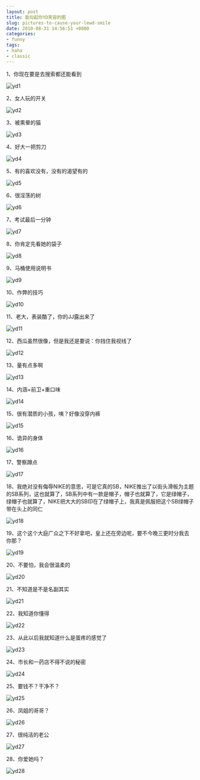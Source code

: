 ```yaml
---
layout: post
title: 能勾起你YD笑容的图
slug: pictures-to-cause-your-lewd-smile
date: 2010-08-31 14:56:51 +0800
categories:
- funny
tags:
- haha
- classic
---
```


1、你现在要是去搜索都还能看到

<img src="{{ site.path.uploads }}2010/08/31/pictures-to-cause-your-lewd-smile/yd1.jpg" alt="yd1" />

2、女人玩的开关

<img src="{{ site.path.uploads }}2010/08/31/pictures-to-cause-your-lewd-smile/yd2.jpg" alt="yd2" />

3、被熏晕的猫

<img src="{{ site.path.uploads }}2010/08/31/pictures-to-cause-your-lewd-smile/yd3.jpg" alt="yd3" />

4、好大一把剪刀

<img src="{{ site.path.uploads }}2010/08/31/pictures-to-cause-your-lewd-smile/yd4.jpg" alt="yd4" />

5、有的喜欢没有，没有的渴望有的

<img src="{{ site.path.uploads }}2010/08/31/pictures-to-cause-your-lewd-smile/yd5.jpg" alt="yd5" />

6、很淫荡的树

<img src="{{ site.path.uploads }}2010/08/31/pictures-to-cause-your-lewd-smile/yd6.jpg" alt="yd6" />

7、考试最后一分钟

<img src="{{ site.path.uploads }}2010/08/31/pictures-to-cause-your-lewd-smile/yd7.jpg" alt="yd7" />

8、你肯定先看她的袋子

<img src="{{ site.path.uploads }}2010/08/31/pictures-to-cause-your-lewd-smile/yd8.jpg" alt="yd8" />

9、马桶使用说明书

<img src="{{ site.path.uploads }}2010/08/31/pictures-to-cause-your-lewd-smile/yd9.jpg" alt="yd9" />

10、作弊的技巧

<img src="{{ site.path.uploads }}2010/08/31/pictures-to-cause-your-lewd-smile/yd10.jpg" alt="yd10" />

11、老大，表装酷了，你的JJ露出来了

<img src="{{ site.path.uploads }}2010/08/31/pictures-to-cause-your-lewd-smile/yd11.jpg" alt="yd11" />

12、西瓜虽然很像，但是我还是要说：你挡住我视线了

<img src="{{ site.path.uploads }}2010/08/31/pictures-to-cause-your-lewd-smile/yd12.jpg" alt="yd12" />

13、量有点多啊

<img src="{{ site.path.uploads }}2010/08/31/pictures-to-cause-your-lewd-smile/yd13.jpg" alt="yd13" />

14、内涵+前卫+重口味

<img src="{{ site.path.uploads }}2010/08/31/pictures-to-cause-your-lewd-smile/yd14.jpg" alt="yd14" />

15、很有潜质的小孩，咦？好像没穿内裤

<img src="{{ site.path.uploads }}2010/08/31/pictures-to-cause-your-lewd-smile/yd15.jpg" alt="yd15" />

16、诡异的身体

<img src="{{ site.path.uploads }}2010/08/31/pictures-to-cause-your-lewd-smile/yd16.jpg" alt="yd16" />

17、警察蹲点

<img src="{{ site.path.uploads }}2010/08/31/pictures-to-cause-your-lewd-smile/yd17.jpg" alt="yd17" />

18、我绝对没有侮辱NIKE的意思，可是它真的SB，NIKE推出了以街头滑板为主题的SB系列，这也就算了，SB系列中有一款是帽子，帽子也就算了，它是绿帽子，绿帽子也就算了，NIKE把大大的SB印在了绿帽子上，我真是佩服把这个SB绿帽子带在头上的同仁

<img src="{{ site.path.uploads }}2010/08/31/pictures-to-cause-your-lewd-smile/yd18.jpg" alt="yd18" />

19、这个这个大庭广众之下不好拿吧，皇上还在旁边呢，要不今晚三更时分我去你那？

<img src="{{ site.path.uploads }}2010/08/31/pictures-to-cause-your-lewd-smile/yd19.jpg" alt="yd19" />

20、不要怕，我会很温柔的

<img src="{{ site.path.uploads }}2010/08/31/pictures-to-cause-your-lewd-smile/yd20.jpg" alt="yd20" />

21、不知道是不是名副其实

<img src="{{ site.path.uploads }}2010/08/31/pictures-to-cause-your-lewd-smile/yd21.jpg" alt="yd21" />

22、我知道你懂得

<img src="{{ site.path.uploads }}2010/08/31/pictures-to-cause-your-lewd-smile/yd22.jpg" alt="yd22" />

23、从此以后我就知道什么是蛋疼的感觉了

<img src="{{ site.path.uploads }}2010/08/31/pictures-to-cause-your-lewd-smile/yd23.jpg" alt="yd23" />

24、市长和一药店不得不说的秘密

<img src="{{ site.path.uploads }}2010/08/31/pictures-to-cause-your-lewd-smile/yd24.jpg" alt="yd24" />

25、要钱不？干净不？

<img src="{{ site.path.uploads }}2010/08/31/pictures-to-cause-your-lewd-smile/yd25.jpg" alt="yd25" />

26、凤姐的哥哥？

<img src="{{ site.path.uploads }}2010/08/31/pictures-to-cause-your-lewd-smile/yd26.jpg" alt="yd26" />

27、很纯洁的老公

<img src="{{ site.path.uploads }}2010/08/31/pictures-to-cause-your-lewd-smile/yd27.jpg" alt="yd27" />

28、你爱她吗？

<img src="{{ site.path.uploads }}2010/08/31/pictures-to-cause-your-lewd-smile/yd28.jpg" alt="yd28" />


